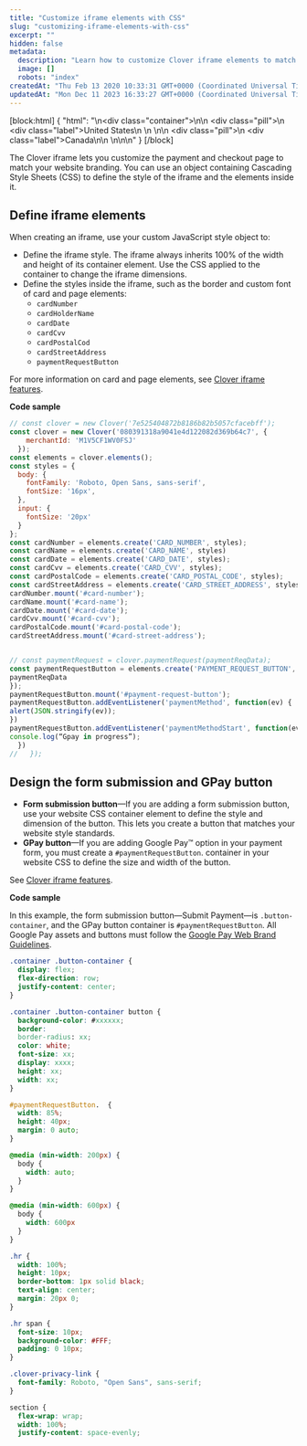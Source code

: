 ```yaml
---
title: "Customize iframe elements with CSS"
slug: "customizing-iframe-elements-with-css"
excerpt: ""
hidden: false
metadata: 
  description: "Learn how to customize Clover iframe elements to match your website branding."
  image: []
  robots: "index"
createdAt: "Thu Feb 13 2020 10:33:31 GMT+0000 (Coordinated Universal Time)"
updatedAt: "Mon Dec 11 2023 16:33:27 GMT+0000 (Coordinated Universal Time)"
---
```

[block:html]
{
  "html": "<!--JIRA DS-3008; Region pill icon added to topic on 2.27.2023-->\n<div class=\"container\">\n<!--US-->\n  <div class=\"pill\">\n    <div class=\"label\">United States</div>\n   \n  </div>\n<!--Canada-->\n  <div class=\"pill\">\n    <div class=\"label\">Canada</div>\n</div>\n  \n</div>\n\n<style>\nbody {\n  font-family: \"Segoe UI\", \"Roboto\",\n    \"Segoe UI Symbol\";\n}\n.container {\n  align-items: center;\n  min-width: 10%;\n  text-align: left;\n   overflow: auto;\n}\n/*Pill format*/\n.pill {\n  background: #44BB44;\n  border: .5px solid #44BB44;\n  margin-left: 5px;\n  overflow: auto;\n\n}\n/*Text positioning inside the pill*/\n.pill,\n.pill__addon {\n  display: inline-block;\n  box-sizing: border-box;\n  padding: 0px 10px;\n  border-radius: 10px;\n  position: relative;\n  height: 1.5rem;\n}\n/*Text format inside the pill*/\n.pill .label,\n.pill__addon .label {\n  font-style: normal;\n  font-weight: normal;\n  font-size: 0.70rem;\n  color: #fff;\n  display: inline-block;\n  vertical-align: middle;\n \n}\n</style>"
}
[/block]


The Clover iframe lets you customize the payment and checkout page to match your website branding. You can use an object containing Cascading Style Sheets (CSS) to define the style of the iframe and the elements inside it.

## Define iframe elements

When creating an iframe, use your custom JavaScript style object to:

- Define the iframe style. The iframe always inherits 100% of the width and height of its container element. Use the CSS applied to the container to change the iframe dimensions.
- Define the styles inside the iframe, such as the border and custom font of card and page elements:
  - `cardNumber`
  - `cardHolderName`
  - `cardDate`
  - `cardCvv`
  - `cardPostalCod`
  - `cardStreetAddress`
  - `paymentRequestButton`

For more information on card and page elements, see [Clover iframe features](https://docs.clover.com/docs/clover-iframe-features).

**Code sample**

```javascript
// const clover = new Clover('7e525404872b8186b82b5057cfacebff');
const clover = new Clover('080391318a9041e4d122082d369b64c7', {
    merchantId: 'M1V5CF1WV0FSJ'
  });
const elements = clover.elements();
const styles = {
  body: {
    fontFamily: 'Roboto, Open Sans, sans-serif',
    fontSize: '16px',
  },
  input: {
    fontSize: '20px'
  }
};
const cardNumber = elements.create('CARD_NUMBER', styles);
const cardName = elements.create('CARD_NAME', styles)
const cardDate = elements.create('CARD_DATE', styles);
const cardCvv = elements.create('CARD_CVV', styles);
const cardPostalCode = elements.create('CARD_POSTAL_CODE', styles);
const cardStreetAddress = elements.create('CARD_STREET_ADDRESS', styles);
cardNumber.mount('#card-number');
cardName.mount('#card-name');
cardDate.mount('#card-date');
cardCvv.mount('#card-cvv');
cardPostalCode.mount('#card-postal-code');
cardStreetAddress.mount('#card-street-address');


// const paymentRequest = clover.paymentRequest(paymentReqData);
const paymentRequestButton = elements.create('PAYMENT_REQUEST_BUTTON', {
paymentReqData
});
paymentRequestButton.mount('#payment-request-button');
paymentRequestButton.addEventListener('paymentMethod', function(ev) {
alert(JSON.stringify(ev));
})
paymentRequestButton.addEventListener('paymentMethodStart', function(ev) {
console.log(“Gpay in progress”);
  })
//   });

```

## Design the form submission and GPay button

- **Form submission button**—If you are adding a form submission button, use your website CSS container element to define the style and dimension of the button. This lets you create a button that matches your website style standards.
- **GPay button**—If you are adding Google Pay™ option in your payment form, you must create a `#paymentRequestButton`. container in your website CSS to define the size and width of the button.

See [Clover iframe features](https://docs.clover.com/docs/clover-iframe-features#7-paymentrequestbutton).

**Code sample**

In this example, the form submission button—Submit Payment—is `.button-container`, and the GPay button container is `#paymentRequestButton`. All Google Pay assets and buttons must follow the [Google Pay Web Brand Guidelines](https://developers.google.com/pay/api/web/guides/brand-guidelines).

```css
.container .button-container {
  display: flex;
  flex-direction: row;
  justify-content: center;
}

.container .button-container button {
  background-color: #xxxxxx;
  border:
  border-radius: xx;
  color: white;
  font-size: xx;
  display: xxxx;
  height: xx;
  width: xx;
}

#paymentRequestButton.  {
  width: 85%;
  height: 40px;
  margin: 0 auto;
}

@media (min-width: 200px) {
  body {
    width: auto;
  }
}

@media (min-width: 600px) {
  body {
    width: 600px
  }
}

.hr {
  width: 100%; 
  height: 10px; 
  border-bottom: 1px solid black; 
  text-align: center;
  margin: 20px 0;
}

.hr span {
  font-size: 10px; 
  background-color: #FFF; 
  padding: 0 10px;
}

.clover-privacy-link {
  font-family: Roboto, "Open Sans", sans-serif;
}

section {
  flex-wrap: wrap;
  width: 100%;
  justify-content: space-evenly;
```
